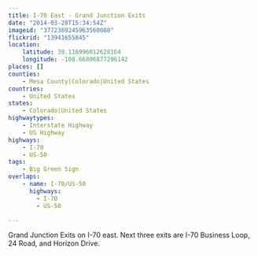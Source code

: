 ```yaml
---
title: I-70 East - Grand Junction Exits
date: "2014-03-28T15:34:54Z"
imageid: "3772369245963560088"
flickrid: "13941655845"
location:
    latitude: 39.116996012628164
    longitude: -108.66806877296142
places: []
counties:
    - Mesa County|Colorado|United States
countries:
    - United States
states:
    - Colorado|United States
highwaytypes:
    - Interstate Highway
    - US Highway
highways:
    - I-70
    - US-50
tags:
    - Big Green Sign
overlaps:
    - name: I-70/US-50
      highways:
        - I-70
        - US-50

---
```

Grand Junction Exits on I-70 east.  Next three exits are I-70 Business Loop, 24 Road, and Horizon Drive.